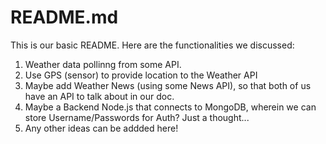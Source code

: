 # README.md

This is our basic README. Here are the functionalities we discussed:

1. Weather data pollinng from some API.
2. Use GPS (sensor) to provide location to the Weather API
3. Maybe add Weather News (using some News API), so that both of us have an API to talk about in our doc.
4. Maybe a Backend Node.js that connects to MongoDB, wherein we can store Username/Passwords for Auth? Just a thought...
5. Any other ideas can be addded here!
